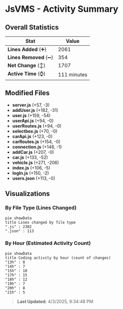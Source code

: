 # JsVMS - Activity Summary 

## Overall Statistics

| Stat                   | Value                                                             |
| ---------------------- | ----------------------------------------------------------------- |
| **Lines Added** (➕)   | 2061                                          |
| **Lines Removed** (➖) | 354                                        |
| **Net Change** (↕)    | 1707                |
| **Active Time** (⌚)   | 111 minutes |


## Modified Files
- **server.js** (+57, -3)
- **addUser.js** (+182, -31)
- **user.js** (+159, -54)
- **userApi.js** (+94, -0)
- **userRoutes.js** (+94, -0)
- **selectbox.js** (+70, -0)
- **carApi.js** (+123, -0)
- **carRoutes.js** (+154, -0)
- **connection.js** (+148, -1)
- **addCar.js** (+207, -0)
- **car.js** (+133, -52)
- **vehicle.js** (+271, -206)
- **index.js** (+106, -5)
- **logIn.js** (+150, -2)
- **users.json** (+113, -0)

## Visualizations

### By File Type (Lines Changed)

```mermaid
pie showData
title Lines changed by file type
".js" : 2302
".json" : 113
```

### By Hour (Estimated Activity Count)

```mermaid
pie showData
title Coding activity by hour (count of changes)
"13h" : 8
"14h" : 7
"15h" : 10
"17h" : 15
"18h" : 12
"19h" : 7
"20h" : 8
"21h" : 5
```


> **Last Updated:** 4/3/2025, 9:34:48 PM